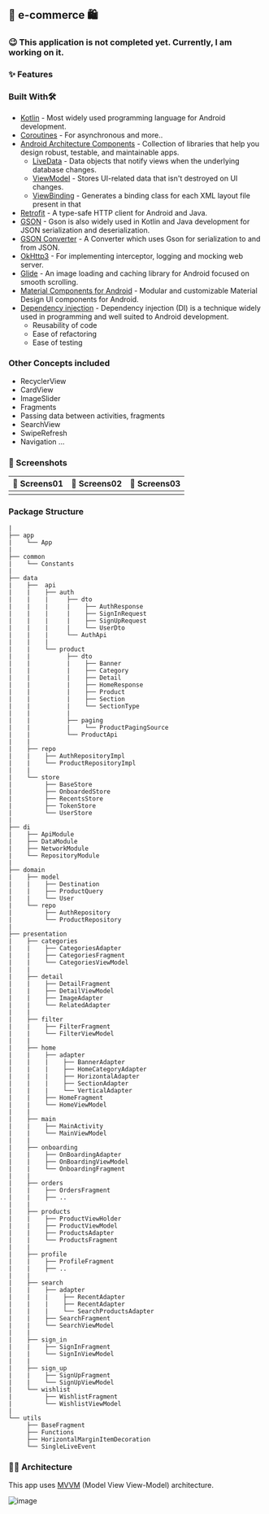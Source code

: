 ## 🛒 e-commerce 🛍
### 😉 This application is not completed yet. Currently, I am working on it.
### ✨ Features

### Built With🛠
- [Kotlin](https://kotlinlang.org/) - Most widely used programming language for Android development.
- [Coroutines﻿](https://kotlinlang.org/docs/coroutines-overview.html) - For asynchronous and more..
- [Android Architecture Components](https://developer.android.com/topic/architecture) - Collection of libraries that help you design robust, testable, and maintainable apps.
  - [LiveData](https://developer.android.com/topic/libraries/architecture/livedata) - Data objects that notify views when the underlying database changes.
  - [ViewModel](https://developer.android.com/topic/libraries/architecture/viewmodel) - Stores UI-related data that isn't destroyed on UI changes.
  - [ViewBinding](https://developer.android.com/topic/libraries/view-binding) - Generates a binding class for each XML layout file present in that
- [Retrofit](https://square.github.io/retrofit/) - A type-safe HTTP client for Android and Java.
- [GSON](https://github.com/google/gson) - Gson is also widely used in Kotlin and Java development for JSON serialization and deserialization.
- [GSON Converter](https://github.com/square/retrofit/tree/master/retrofit-converters/gson) - A Converter which uses Gson for serialization to and from JSON.
- [OkHttp3](https://github.com/square/okhttp) - For implementing interceptor, logging and mocking web server.
- [Glide](https://github.com/bumptech/glide) - An image loading and caching library for Android focused on smooth scrolling.
- [Material Components for Android](https://github.com/material-components/material-components-android) - Modular and customizable Material Design UI components for Android.
- [Dependency injection](https://developer.android.com/training/dependency-injection) - Dependency injection (DI) is a technique widely used in programming and well suited to Android development.
   - Reusability of code
   - Ease of refactoring
   - Ease of testing

### Other Concepts included
- RecyclerView
- CardView
- ImageSlider
- Fragments
- Passing data between activities, fragments
- SearchView
- SwipeRefresh
- Navigation
...

### 📸 Screenshots
📸 Screens01            |  📸 Screens02  |  📸 Screens03
:-------------------------:|:-------------------------:|:-------------------------:
   |  | 
### Package Structure
````
|
├── app
|    └── App
|
├── common
|    └── Constants
|
├── data
|    ├──  api
|    |    ├── auth
|    |    |     ├── dto
|    |    |     |    ├── AuthResponse
|    |    |     |    ├── SignInRequest
|    |    |     |    ├── SignUpRequest
|    |    |     |    └── UserDto
|    |    |     └── AuthApi
|    |    |
|    |    └── product
|    |          ├── dto
|    |          |    ├── Banner
|    |          |    ├── Category
|    |          |    ├── Detail
|    |          |    ├── HomeResponse
|    |          |    ├── Product
|    |          |    ├── Section
|    |          |    └── SectionType
|    |          |    
|    |          ├── paging
|    |          |    └── ProductPagingSource
|    |          └── ProductApi
|    |
|    ├── repo
|    |    ├── AuthRepositoryImpl
|    |    └── ProductRepositoryImpl
|    |
|    └── store
|         ├── BaseStore
|         ├── OnboardedStore
|         ├── RecentsStore
|         ├── TokenStore
|         └── UserStore
|
├── di
|    ├── ApiModule
|    ├── DataModule
|    ├── NetworkModule
|    └── RepositoryModule
|
├── domain
|    ├── model
|    |    ├── Destination
|    |    ├── ProductQuery
|    |    └── User
|    └── repo
|         ├── AuthRepository
|         └── ProductRepository
|
├── presentation
|    ├── categories
|    |    ├── CategoriesAdapter
|    |    ├── CategoriesFragment
|    |    └── CategoriesViewModel
|    |
|    ├── detail
|    |    ├── DetailFragment
|    |    ├── DetailViewModel
|    |    ├── ImageAdapter
|    |    └── RelatedAdapter
|    |
|    ├── filter
|    |    ├── FilterFragment
|    |    └── FilterViewModel
|    |
|    ├── home
|    |    ├── adapter
|    |    |    ├── BannerAdapter
|    |    |    ├── HomeCategoryAdapter
|    |    |    ├── HorizontalAdapter
|    |    |    ├── SectionAdapter
|    |    |    └── VerticalAdapter
|    |    ├── HomeFragment
|    |    └── HomeViewModel
|    |
|    ├── main
|    |    ├── MainActivity
|    |    └── MainViewModel
|    |
|    ├── onboarding
|    |    ├── OnBoardingAdapter
|    |    ├── OnBoardingViewModel
|    |    └── OnboardingFragment
|    |
|    ├── orders
|    |    ├── OrdersFragment
|    |    ├── ..
|    |  
|    ├── products
|    |    ├── ProductViewHolder
|    |    ├── ProductViewModel
|    |    ├── ProductsAdapter
|    |    └── ProductsFragment
|    |
|    ├── profile
|    |    ├── ProfileFragment
|    |    ├── ..
|    |
|    ├── search
|    |    ├── adapter
|    |    |    ├── RecentAdapter
|    |    |    ├── RecentAdapter
|    |    |    └── SearchProductsAdapter
|    |    ├── SearchFragment
|    |    └── SearchViewModel
|    |
|    ├── sign_in
|    |    ├── SignInFragment
|    |    └── SignInViewModel
|    |
|    ├── sign_up
|    |    ├── SignUpFragment
|    |    └── SignUpViewModel
|    └── wishlist
|         ├── WishlistFragment
|         └── WishlistViewModel
|   
└── utils
     ├── BaseFragment
     ├── Functions
     ├── HorizontalMarginItemDecoration
     └── SingleLiveEvent
````

### 👨‍🔧 Architecture
This app uses [MVVM](https://medium.com/@bansooknam/android-%EC%95%84%ED%82%A4%ED%85%8D%EC%B2%98-%EB%B9%84%EA%B5%90-mvp-mvvm-svc-1-f24e5f338523) (Model View View-Model) architecture.

![image](https://github.com/oybekjon94/e-commerce/assets/91370134/2e8f5b49-3830-4e7f-b837-368ec3b52f50)
